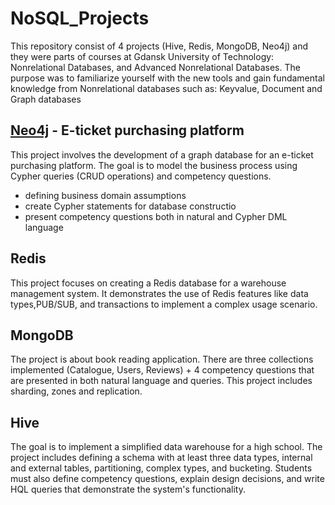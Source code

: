# NoSQL_Projects
This repository consist of 4 projects (Hive, Redis, MongoDB, Neo4j) and they were parts of courses at Gdansk University of Technology: Nonrelational Databases, and Advanced Nonrelational Databases. The purpose was to familiarize yourself with the new tools and gain fundamental knowledge from Nonrelational databases such as: Keyvalue, Document and Graph databases

## [Neo4j](https://github.com/JanGniedziejko/NoSQL_Projects/tree/main/Neo4j%20-%20Graph%20Databases) - E-ticket purchasing platform
This project involves the development of a graph database for an e-ticket purchasing platform. 
The goal is to model the business process using Cypher queries (CRUD operations) and competency questions.
- defining business domain assumptions
- create Cypher statements for database constructio
- present competency questions both in natural and Cypher DML language

## Redis
This project focuses on creating a Redis database for a warehouse management system. It demonstrates the use of Redis features like data types,PUB/SUB, and transactions to implement a complex usage scenario.

## MongoDB
The project is about book reading application. There are three collections implemented (Catalogue, Users, Reviews) + 4 competency questions that are presented in both natural language and queries. This project includes sharding, zones and replication.

## Hive
The goal is to implement a simplified data warehouse for a high school. The project includes defining a schema with at least three data types, internal and external tables, partitioning, complex types, and bucketing. Students must also define competency questions, explain design decisions, and write HQL queries that demonstrate the system's functionality.
